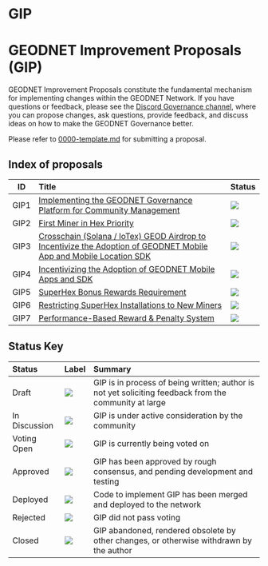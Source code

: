# GIP 
# GEODNET Improvement Proposals (GIP)

GEODNET Improvement Proposals constitute the fundamental mechanism for implementing changes within the GEODNET Network.
If you have questions or feedback, please see the [Discord Governance channel](https://discord.gg/dB3APwkf), where you can propose changes, ask questions, provide feedback, and discuss ideas on how to make the GEODNET Governance better.

Please refer to [0000-template.md](https://github.com/geodnet/GIP/blob/main/0000-template.md) for submitting a proposal.

## Index of proposals

<!-- prettier-ignore -->
| ID | Title | Status |
| :---: | :--- | :-- |
| GIP1 | [Implementing the GEODNET Governance Platform for Community Management](https://github.com/geodnet/GIP/blob/main/gip1.md) | <img src="https://img.shields.io/badge/Status-Approved-green"></img> |
| GIP2 | [First Miner in Hex Priority](https://github.com/geodnet/GIP/blob/main/gip2.md) | <img src="https://img.shields.io/badge/Status-Approved-green"></img> |
| GIP3 | [Crosschain (Solana / IoTex) GEOD Airdrop to Incentivize the Adoption of GEODNET Mobile App and Mobile Location SDK](https://github.com/geodnet/GIP/blob/main/gip3.md) | <img src="https://img.shields.io/badge/Status-Approved-green"></img> |
| GIP4 | [Incentivizing the Adoption of GEODNET Mobile Apps and SDK](https://github.com/geodnet/GIP/blob/main/gip4.md) | <img src="https://img.shields.io/badge/Status-Approved-green"></img> |
| GIP5 | [SuperHex Bonus Rewards Requirement](https://github.com/geodnet/GIP/blob/main/gip5.md) | <img src="https://img.shields.io/badge/Status-Approved-green"></img> |
| GIP6 | [Restricting SuperHex Installations to New Miners](https://github.com/geodnet/GIP/blob/main/gip6.md) | <img src="https://img.shields.io/badge/Status-Approved-green"></img> |
| GIP7 | [Performance-Based Reward & Penalty System](https://github.com/geodnet/GIP/blob/main/gip7.md) | <img src="https://img.shields.io/badge/Status-Approved-green"></img> |


## Status Key

| Status        | Label                                                                        | Summary                                                                                               |
| :------------ | :--------------------------------------------------------------------------- | :---------------------------------------------------------------------------------------------------- |
| Draft         | <img src="https://img.shields.io/badge/Status-Draft-yellow"></img>           | GIP is in process of being written; author is not yet soliciting feedback from the community at large |
| In Discussion | <img src="https://img.shields.io/badge/Status-In%20Discussion-orange"></img> | GIP is under active consideration by the community                                                    |
| Voting Open   | <img src="https://img.shields.io/badge/Status-Voting_Open-cyan"></img>       | GIP is currently being voted on
| Approved      | <img src="https://img.shields.io/badge/Status-Approved-green"></img>         | GIP has been approved by rough consensus, and pending development and testing                         |
| Deployed      | <img src="https://img.shields.io/badge/Status-Deployed-blue"></img>          | Code to implement GIP has been merged and deployed to the network                                     |
| Rejected      | <img src="https://img.shields.io/badge/Status-Rejected-red"></img>           | GIP did not pass voting                                                                               |
| Closed        | <img src="https://img.shields.io/badge/Status-Closed-lightgrey"></img>       | GIP abandoned, rendered obsolete by other changes, or otherwise withdrawn by the author               |
